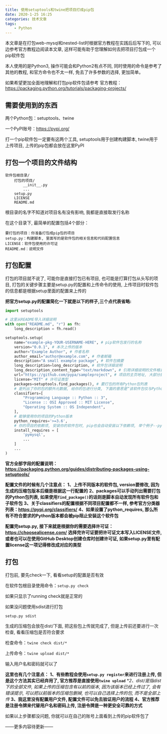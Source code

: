 ```yaml
---
title: 使用setuptools和twine把项目打成pip包
date: 2020-1-25 16:25
categories: 技术文章
tags:
    - Python
---
```


本文章是在打包web-mysql和nested-list时根据官方教程在实践后后写下的, 可以边参考官方教程边阅读本文章, 这样可能有助于您理解如何去把项目打包成一个pip软件包

本人使用的是Python3, 操作可能会和Python2有点不同, 同时使用的命令是参考了其他的教程, 和官方命令也不太一样, 免去了许多参数的选择, 更加简单。

如果希望更加全面地理解和打包pip软件包请参考
官方教程：<https://packaging.python.org/tutorials/packaging-projects/>

<!--more-->
需要使用到的东西
---

两个Python包：setuptools、twine

一个PyPI账号：<https://pypi.org/>

打一个pip软件包一定要有这两个工具, setuptools用于创建构建脚本, twine用于上传项目, 上传的pip包都会放在这里PyPI

打包一个项目的文件结构
---

```Text
软件包根目录/
    打包的项目/
        __init__.py
        ...
    setup.py
    LICENSE
    README.md
```

根目录的名字不知道对项目名有没有影响, 我都是直接取发行名称

在这个目录下, 最简单的配置包括4个部分：

```Text
要打包的项目：你准备打包成pip包的项目
setup.py：构建脚本, 里面写的是软件包的相关信息和代码配置信息
LICENSE：软件包使用的许可证
README.md：说明文件
```

打包配置
---

打包的项目就不说了, 可能你是直接打包已有项目, 也可能是打算打包从头写的项目, 打包的关键步骤主要是setup.py的配置和上传命令的使用, 上传项目时软件包的信息都是根据setup里面的配置来上传的

**把官方setup.py的配置简化一下就是以下的样子,三个点代表省略:**

```Python
import setuptools

# 这里从README导入详细说明
with open("README.md", "r") as fh:
    long_description = fh.read()

setuptools.setup(
    name="example-pkg-YOUR-USERNAME-HERE", # pip软件包发行的名称
    version="0.0.1", # 本次上传的版本
    author="Example Author", # 作者名称
    author_email="author@example.com", # 作者邮箱
    description="A small example package", # 软件包摘要
    long_description=long_description, # 软件包详细说明
    long_description_content_type="text/markdown", # 引用详细说明的文件格式
    url="https://github.com/pypa/sampleproject", # 项目的主页地址, 大部分是使用该项目在自己代码储存库的地址
    license="MIT" # 许可证类型
    packages=setuptools.find_packages(), # 要打包的所有Python包列表
    # 是列出了你的包的额外元数据, 给你的包进行分类, 下面的意思是“该软件包仅与Python 3兼容, 已获得MIT许可, 与操作系统无关”
    classifiers=[
        "Programming Language :: Python :: 3",
        "License :: OSI Approved :: MIT License",
        "Operating System :: OS Independent",
    ],
    # 能够使用你的项目的Python版本
    python_requires='>=3.6',
    # 你的项目的依赖项, 安装你的软件包时, pip也会自动安装以下依赖项, 举个例子--pymysql
    install_requires = [
        'pymysql',
        ...
    ]
    ...
)
```

**官方全部字段的配置说明：<https://packaging.python.org/guides/distributing-packages-using-setuptools/>**

**配置文件的时候有几个注意点：**
**1、上传不同版本的软件包, version要修改, 因为生成的压缩包版本后缀是根据这一行配置的**
**2、packages可以手动列出需要打包的Python包列表, 如果使用`find_package()`的话则是脚本自动发现所有软件包和子软件包**
**3、关于classifiers的配置根据不同项目配置都不一样, 参考官方分类器列表：<https://pypi.org/classifiers/>**
**4、如果设置了python_requires, 那么所有不符合要求的Python版本都会被pip阻止安装这个软件包**

**配置完setup.py, 接下来就是根据你的需要选择许可证：<https://choosealicense.com/>**
**选择完许可证要把许可证文本写入LICENSE文件, 或者也可以在使用GitHub Desktop创建仓库时创建许可证, 如果setup.py里有配置license这一项记得修改成对应的类型**

打包
---

打包前, 要先check一下, 看看setup的配置是否有效

在软件包根目录使用命令：`setup.py check`

如果只显示了running check就是正常的

如果没问题使用sdist进行打包

`setup.py sdist`

生成的压缩包会放在dist/下面, 把这些包上传就完成了, 但是上传前还要进行一次检查, 看看压缩包是否符合要求

检查命令：`twine check dist/*`

上传命令：`twine upload dist/*`

输入用户名和密码就可以了

**这里也有几个注意点：**
**1、有些教程会使用`setup.py register`来进行注册上传, 但是这个方法其实已经弃用了, 官方推荐是直接使用`twine upload`**
**2、dist/*是指dist下的全部文件, 如果上传的压缩包含有以前的版本, 因为该版本已经上传过了, 会有错误提示, 可以把以前版本的压缩包删掉, 也可以自己选择上传的包, 而不是全部上传**
**3、我这里没有配置用户文件, 配置文件可以免去验证用户的流程**
**4、官方推荐是注册令牌来代替用户名和密码上传, 注册令牌是一种更安全可靠的方式**

如果以上步骤都没问题, 你就可以在自己的账号上面看到上传的pip软件包了

——更多内容待更新——

